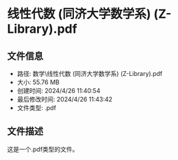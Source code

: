 ﻿# 线性代数 (同济大学数学系) (Z-Library).pdf

## 文件信息
- 路径: 数学\线性代数 (同济大学数学系) (Z-Library).pdf
- 大小: 55.76 MB
- 创建时间: 2024/4/26 11:40:54
- 最后修改时间: 2024/4/26 11:43:42
- 文件类型: .pdf

## 文件描述
这是一个.pdf类型的文件。

